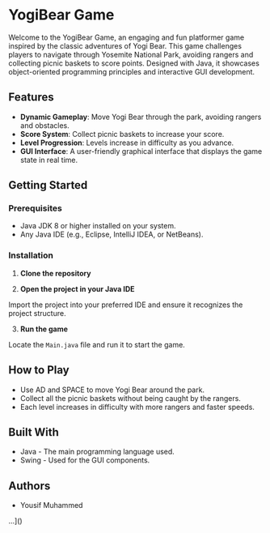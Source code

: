 

# YogiBear Game

Welcome to the YogiBear Game, an engaging and fun platformer game inspired by the classic adventures of Yogi Bear. This game challenges players to navigate through Yosemite National Park, avoiding rangers and collecting picnic baskets to score points. Designed with Java, it showcases object-oriented programming principles and interactive GUI development.

## Features

- **Dynamic Gameplay**: Move Yogi Bear through the park, avoiding rangers and obstacles.
- **Score System**: Collect picnic baskets to increase your score.
- **Level Progression**: Levels increase in difficulty as you advance.
- **GUI Interface**: A user-friendly graphical interface that displays the game state in real time.

## Getting Started

### Prerequisites

- Java JDK 8 or higher installed on your system.
- Any Java IDE (e.g., Eclipse, IntelliJ IDEA, or NetBeans).

### Installation

1. **Clone the repository**
   
3. **Open the project in your Java IDE**

Import the project into your preferred IDE and ensure it recognizes the project structure.

3. **Run the game**

Locate the `Main.java` file and run it to start the game.

## How to Play

- Use AD and SPACE to move Yogi Bear around the park.
- Collect all the picnic baskets without being caught by the rangers.
- Each level increases in difficulty with more rangers and faster speeds.

## Built With

- Java - The main programming language used.
- Swing - Used for the GUI components.

## Authors

- Yousif Muhammed

…]()
